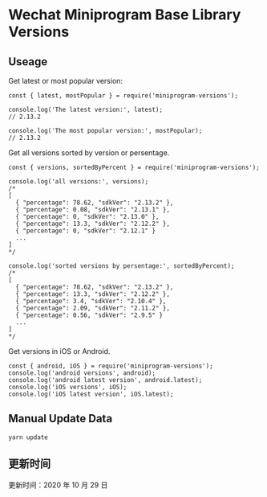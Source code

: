 
# Wechat Miniprogram Base Library Versions

## Useage

Get latest or most popular version:

```;
const { latest, mostPopular } = require('miniprogram-versions');

console.log('The latest version:', latest);
// 2.13.2

console.log('The most popular version:', mostPopular);
// 2.13.2

```

Get all versions sorted by version or persentage.

```
const { versions, sortedByPercent } = require('miniprogram-versions');

console.log('all versions:', versions);
/*
[
  { "percentage": 78.62, "sdkVer": "2.13.2" },
  { "percentage": 0.08, "sdkVer": "2.13.1" },
  { "percentage": 0, "sdkVer": "2.13.0" },
  { "percentage": 13.3, "sdkVer": "2.12.2" },
  { "percentage": 0, "sdkVer": "2.12.1" }
  ...
]
*/

console.log('sorted versions by persentage:', sortedByPercent);
/*
[
  { "percentage": 78.62, "sdkVer": "2.13.2" },
  { "percentage": 13.3, "sdkVer": "2.12.2" },
  { "percentage": 3.4, "sdkVer": "2.10.4" },
  { "percentage": 2.09, "sdkVer": "2.11.2" },
  { "percentage": 0.56, "sdkVer": "2.9.5" }
  ...
]
*/
```

Get versions in iOS or Android.

```
const { android, iOS } = require('miniprogram-versions');
console.log('android versions', android);
console.log('android latest version', android.latest);
console.log('iOS versions', iOS);
console.log('iOS latest version', iOS.latest);
```

## Manual Update Data

```
yarn update
```

## 更新时间

更新时间：2020 年 10 月 29 日
